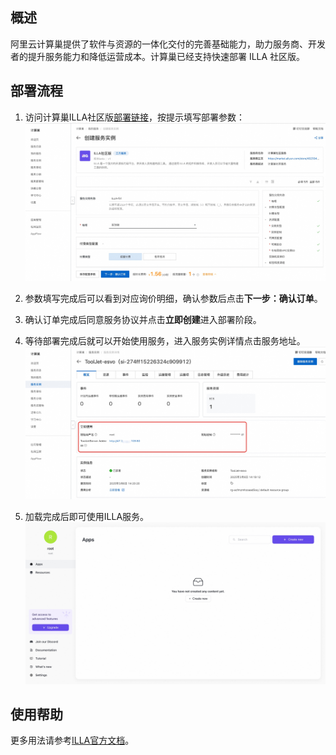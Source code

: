 ## 概述

阿里云计算巢提供了软件与资源的一体化交付的完善基础能力，助力服务商、开发者的提升服务能力和降低运营成本。计算巢已经支持快速部署 ILLA 社区版。

## 部署流程

1. 访问计算巢ILLA社区版[部署链接](https://computenest.console.aliyun.com/service/instance/create/default?type=user&ServiceName=ILLA%E7%A4%BE%E5%8C%BA%E7%89%88)，按提示填写部署参数：
   ![image.png](1.jpg)

2. 参数填写完成后可以看到对应询价明细，确认参数后点击**下一步：确认订单**。

3. 确认订单完成后同意服务协议并点击**立即创建**进入部署阶段。

4. 等待部署完成后就可以开始使用服务，进入服务实例详情点击服务地址。
   ![image.png](2.jpg)

5. 加载完成后即可使用ILLA服务。
   ![image.png](3.jpg)

## 使用帮助
更多用法请参考[ILLA官方文档](https://docs.illacloud.com/)。